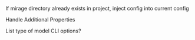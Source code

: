 If mirage directory already exists in project, inject config into current config

Handle Additional Properties

List type of model CLI options?
